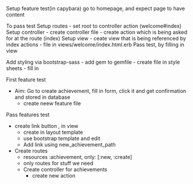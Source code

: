 Setup feature test(in capybara)
  go to homepage, and expect page to have content

  To pass test
    Setup routes
      - set root to controller action (welcome#index)
    Setup controller
      - create controller file
      - create action which is being asked for at the route (index)
    Setup view
      - ceate view that is being referenced by index actions
        - file in views/welcome/index.html.erb
    Pass test, by filling in view

  Add styling via bootstrap-sass
    - add gem to gemfile
    - create file in style sheets
    - fill in


First feature test
  - Aim: Go to create achievement, fill in form, click it and get confirmation and stored in database
    - create neew feature file

Pass features test
  - create link button , in view
    - create in layout template
    - use bootstrap template and edit
    - Add link using new_achievement_path
  - Create routes
    -   resources :achievement, only: [:new, :create]
    - only routes for stuff we need
    - Create controller for achievements
      - create new action
